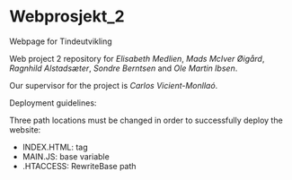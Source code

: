 # Webprosjekt_2
Webpage for Tindeutvikling

Web project 2 repository for *Elisabeth Medlien*, *Mads McIver Øigård*, *Ragnhild Alstadsæter*, *Sondre Berntsen* and *Ole Martin Ibsen*.

Our supervisor for the project is *Carlos Vicient-Monllaó*.


Deployment guidelines:

Three path locations must be changed in order to successfully deploy the website:

- INDEX.HTML: <base> tag
- MAIN.JS: base variable
- .HTACCESS: RewriteBase path